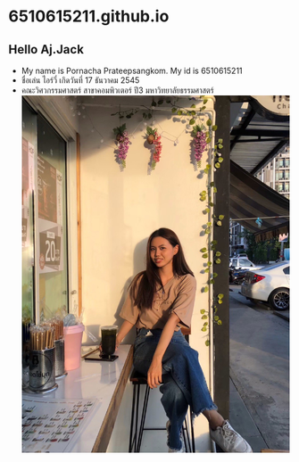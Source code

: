 # 6510615211.github.io
## Hello Aj.Jack
- My name is Pornacha Prateepsangkom. My id is 6510615211 
- ชื่อเล่น ไอร์วี่ เกิดวันที่ 17 ธันวาคม 2545
- คณะวิศวกรรมศาสตร์ สาขาคอมพิวเตอร์ ปี3 มหาวิทยาลัยธรรมศาสตร์
![](https://github.com/6510615211/6510615211.github.io/blob/main/im.jpg)

